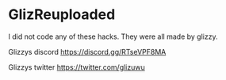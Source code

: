 # GlizReuploaded
I did not code any of these hacks. They were all made by glizzy.

Glizzys discord
https://discord.gg/RTseVPF8MA

Glizzys twitter 
https://twitter.com/glizuwu
